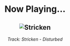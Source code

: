 <div align="center"> 
<h1>Now Playing...</h1>

![Stricken](https://i.scdn.co/image/ab67616d00001e02bbdafec608fc5329ec2ad831)
--
_<p>Track: Stricken - Disturbed </p>_
</div>
